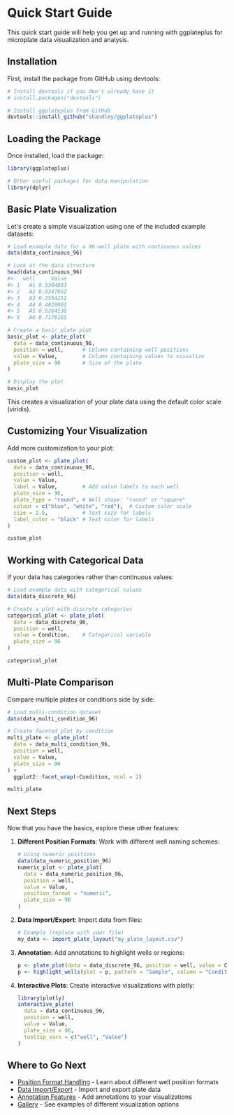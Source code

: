 # Quick Start Guide

This quick start guide will help you get up and running with ggplateplus for microplate data visualization and analysis.

## Installation

First, install the package from GitHub using devtools:

```r
# Install devtools if you don't already have it
# install.packages("devtools")

# Install ggplateplus from GitHub
devtools::install_github("shandley/ggplateplus")
```

## Loading the Package

Once installed, load the package:

```r
library(ggplateplus)

# Other useful packages for data manipulation
library(dplyr)
```

## Basic Plate Visualization

Let's create a simple visualization using one of the included example datasets:

```r
# Load example data for a 96-well plate with continuous values
data(data_continuous_96)

# Look at the data structure
head(data_continuous_96)
#>   well     Value
#> 1   A1 0.5384893
#> 2   A2 0.9347052
#> 3   A3 0.2554251
#> 4   A4 0.4820801
#> 5   A5 0.6264538
#> 6   A6 0.7176185

# Create a basic plate plot
basic_plot <- plate_plot(
  data = data_continuous_96,
  position = well,      # Column containing well positions
  value = Value,        # Column containing values to visualize
  plate_size = 96       # Size of the plate
)

# Display the plot
basic_plot
```

This creates a visualization of your plate data using the default color scale (viridis).

## Customizing Your Visualization

Add more customization to your plot:

```r
custom_plot <- plate_plot(
  data = data_continuous_96,
  position = well,
  value = Value,
  label = Value,        # Add value labels to each well
  plate_size = 96,
  plate_type = "round", # Well shape: "round" or "square"
  colour = c("blue", "white", "red"),  # Custom color scale
  size = 2.5,           # Text size for labels
  label_color = "black" # Text color for labels
)

custom_plot
```

## Working with Categorical Data

If your data has categories rather than continuous values:

```r
# Load example data with categorical values
data(data_discrete_96)

# Create a plot with discrete categories
categorical_plot <- plate_plot(
  data = data_discrete_96,
  position = well,
  value = Condition,    # Categorical variable
  plate_size = 96
)

categorical_plot
```

## Multi-Plate Comparison

Compare multiple plates or conditions side by side:

```r
# Load multi-condition dataset
data(data_multi_condition_96)

# Create faceted plot by condition
multi_plate <- plate_plot(
  data = data_multi_condition_96,
  position = well,
  value = Value,
  plate_size = 96
) +
  ggplot2::facet_wrap(~Condition, ncol = 2)

multi_plate
```

## Next Steps

Now that you have the basics, explore these other features:

1. **Different Position Formats**: Work with different well naming schemes:
   ```r
   # Using numeric positions
   data(data_numeric_position_96)
   numeric_plot <- plate_plot(
     data = data_numeric_position_96,
     position = well,
     value = Value,
     position_format = "numeric",
     plate_size = 96
   )
   ```

2. **Data Import/Export**: Import data from files:
   ```r
   # Example (replace with your file)
   my_data <- import_plate_layout("my_plate_layout.csv")
   ```

3. **Annotation**: Add annotations to highlight wells or regions:
   ```r
   p <- plate_plot(data = data_discrete_96, position = well, value = Condition, plate_size = 96)
   p <- highlight_wells(plot = p, pattern = "Sample", column = "Condition", color = "yellow")
   ```

4. **Interactive Plots**: Create interactive visualizations with plotly:
   ```r
   library(plotly)
   interactive_plate(
     data = data_continuous_96,
     position = well,
     value = Value,
     plate_size = 96,
     tooltip_vars = c("well", "Value")
   )
   ```

## Where to Go Next

- [Position Format Handling](Position-Format-Handling) - Learn about different well position formats
- [Data Import/Export](Data-Import-Export) - Import and export plate data
- [Annotation Features](Annotation-Features) - Add annotations to your visualizations
- [Gallery](Gallery) - See examples of different visualization options